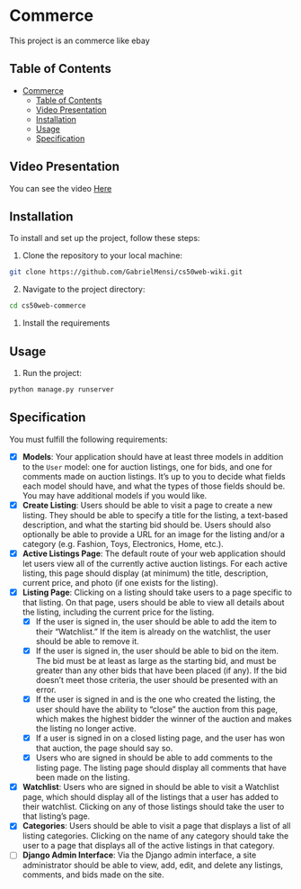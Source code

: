 # Commerce

This project is an commerce like ebay

## Table of Contents

- [Commerce](#commerce)
  - [Table of Contents](#table-of-contents)
  - [Video Presentation](#video-presentation)
  - [Installation](#installation)
  - [Usage](#usage)
  - [Specification](#specification)

## Video Presentation

You can see the video [Here](https://www.youtube.com/watch?v=gn7dA7vTcjg)


## Installation


To install and set up the project, follow these steps:

1. Clone the repository to your local machine:

```bash
git clone https://github.com/GabrielMensi/cs50web-wiki.git
```

2.  Navigate to the project directory:

```bash
cd cs50web-commerce
```

1.   Install the requirements

## Usage

1. Run the project:

```bash
python manage.py runserver
```

## Specification

You must fulfill the following requirements:

- [x]   **Models**: Your application should have at least three models in addition to the `User` model: one for auction listings, one for bids, and one for comments made on auction listings. It’s up to you to decide what fields each model should have, and what the types of those fields should be. You may have additional models if you would like.
- [x]   **Create Listing**: Users should be able to visit a page to create a new listing. They should be able to specify a title for the listing, a text-based description, and what the starting bid should be. Users should also optionally be able to provide a URL for an image for the listing and/or a category (e.g. Fashion, Toys, Electronics, Home, etc.).
- [x]   **Active Listings Page**: The default route of your web application should let users view all of the currently active auction listings. For each active listing, this page should display (at minimum) the title, description, current price, and photo (if one exists for the listing).
- [x]   **Listing Page**: Clicking on a listing should take users to a page specific to that listing. On that page, users should be able to view all details about the listing, including the current price for the listing.
    - [x]   If the user is signed in, the user should be able to add the item to their “Watchlist.” If the item is already on the watchlist, the user should be able to remove it.
    - [x]   If the user is signed in, the user should be able to bid on the item. The bid must be at least as large as the starting bid, and must be greater than any other bids that have been placed (if any). If the bid doesn’t meet those criteria, the user should be presented with an error.
    - [x]  If the user is signed in and is the one who created the listing, the user should have the ability to “close” the auction from this page, which makes the highest bidder the winner of the auction and makes the listing no longer active.
    - [x]  If a user is signed in on a closed listing page, and the user has won that auction, the page should say so.
    - [x]  Users who are signed in should be able to add comments to the listing page. The listing page should display all comments that have been made on the listing.
- [x]  **Watchlist**: Users who are signed in should be able to visit a Watchlist page, which should display all of the listings that a user has added to their watchlist. Clicking on any of those listings should take the user to that listing’s page.
- [x]  **Categories**: Users should be able to visit a page that displays a list of all listing categories. Clicking on the name of any category should take the user to a page that displays all of the active listings in that category.
- [ ]  **Django Admin Interface**: Via the Django admin interface, a site administrator should be able to view, add, edit, and delete any listings, comments, and bids made on the site.